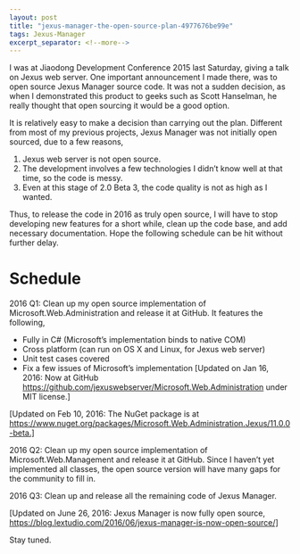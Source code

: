 ```yaml
---
layout: post
title: "jexus-manager-the-open-source-plan-4977676be99e"
tags: Jexus-Manager
excerpt_separator: <!--more-->
---
```

I was at Jiaodong Development Conference 2015 last Saturday, giving a talk on Jexus web server. One important announcement I made there, was to open source Jexus Manager source code. It was not a sudden decision, as when I demonstrated this product to geeks such as Scott Hanselman, he really thought that open sourcing it would be a good option.
<!--more-->

It is relatively easy to make a decision than carrying out the plan. Different from most of my previous projects, Jexus Manager was not initially open sourced, due to a few reasons,

1. Jexus web server is not open source.
1. The development involves a few technologies I didn’t know well at that time, so the code is messy.
1. Even at this stage of 2.0 Beta 3, the code quality is not as high as I wanted.

Thus, to release the code in 2016 as truly open source, I will have to stop developing new features for a short while, clean up the code base, and add necessary documentation. Hope the following schedule can be hit without further delay.

# Schedule

2016 Q1: Clean up my open source implementation of Microsoft.Web.Administration and release it at GitHub. It features the following,

* Fully in C# (Microsoft’s implementation binds to native COM)
* Cross platform (can run on OS X and Linux, for Jexus web server)
* Unit test cases covered
* Fix a few issues of Microsoft’s implementation
[Updated on Jan 16, 2016: Now at GitHub https://github.com/jexuswebserver/Microsoft.Web.Administration under MIT license.]

[Updated on Feb 10, 2016: The NuGet package is at https://www.nuget.org/packages/Microsoft.Web.Administration.Jexus/11.0.0-beta.]

2016 Q2: Clean up my open source implementation of Microsoft.Web.Management and release it at GitHub. Since I haven’t yet implemented all classes, the open source version will have many gaps for the community to fill in.

2016 Q3: Clean up and release all the remaining code of Jexus Manager.

[Updated on June 26, 2016: Jexus Manager is now fully open source, https://blog.lextudio.com/2016/06/jexus-manager-is-now-open-source/]

Stay tuned.